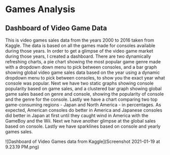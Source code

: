 # Games Analysis
## Dashboard of Video Game Data 


This is video games sales data from the years 2000 to 2016 taken from Kaggle. The data is based on all the games made for consoles available during those years. In order to get a glimpse of the video game market during those years, I created a dashboard. There are two dynamically refreshing charts, a pie chart showing the most popular game genre made with a dropdown down menu to pick between consoles, and a bar graph showing global video game sales data based on the year using a dynamic dropdown menu to pick between consoles, to show you the exact year what console was popular. Next we have two static graphs showing console popularity based on game sales, and a clustered bar graph showing global game sales based on genre and console, showing the popularity of console and the genre for the console. Lastly we have a chart comparing two top game-consuming regions - Japan and North America - in percentages. As expected, American consoles do better in America and Japanese consoles did better in Japan at first until they caught wind in America with the GameBoy and the Wii. Next we have another glimpse at the global sales based on console. Lastly we have sparklines based on console and yearly games sales. 


![Dashboard of Video Games data from Kaggle](Screenshot 2021-01-19 at 9.23.19 PM.png)
